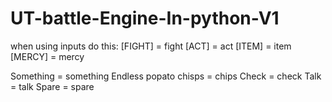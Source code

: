 # UT-battle-Engine-In-python-V1
when using inputs do this:
[FIGHT] = fight
[ACT] = act
[ITEM] = item
[MERCY] = mercy

Something = something
Endless popato chisps = chips
Check = check
Talk = talk
Spare = spare
